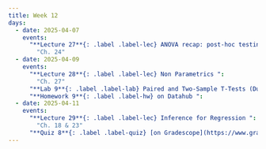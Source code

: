 ```yaml
---
title: Week 12
days:
  - date: 2025-04-07
    events:
      "**Lecture 27**{: .label .label-lec} ANOVA recap: post-hoc testing ":
        "Ch. 24"
  - date: 2025-04-09
    events:
      "**Lecture 28**{: .label .label-lec} Non Parametrics ":
        "Ch. 27"
      "**Lab 9**{: .label .label-lab} Paired and Two-Sample T-Tests (Due Apr. 15th)":
      "**Homework 9**{: .label .label-hw} on Datahub ":
  - date: 2025-04-11
    events:
      "**Lecture 29**{: .label .label-lec} Inference for Regression ": 
        "Ch. 18 & 23"
      "**Quiz 8**{: .label .label-quiz} [on Gradescope](https://www.gradescope.com/courses/704333) (Due Apr. 12th)":
---
```

